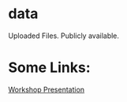 # data
Uploaded Files.  Publicly available.

# Some Links:
[Workshop Presentation](https://docs.google.com/presentation/d/1GVqauBjzO1Hy6YRYBIA00M1phHPL3VN2okuZhIBk244/edit?usp=sharing)

